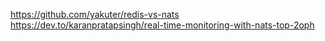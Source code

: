 https://github.com/yakuter/redis-vs-nats
https://dev.to/karanpratapsingh/real-time-monitoring-with-nats-top-2oph
